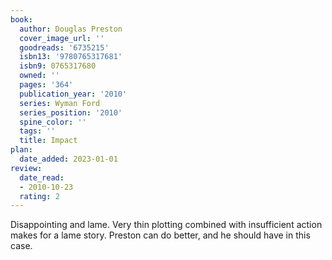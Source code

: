 ```yaml
---
book:
  author: Douglas Preston
  cover_image_url: ''
  goodreads: '6735215'
  isbn13: '9780765317681'
  isbn9: 0765317680
  owned: ''
  pages: '364'
  publication_year: '2010'
  series: Wyman Ford
  series_position: '2010'
  spine_color: ''
  tags: ''
  title: Impact
plan:
  date_added: 2023-01-01
review:
  date_read:
  - 2010-10-23
  rating: 2
---
```


Disappointing and lame. Very thin plotting combined with insufficient action makes for a lame story. Preston can do better, and he should have in this case.
